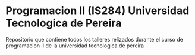 # Programacion II (IS284) Universidad Tecnologica de Pereira

Repositorio que contiene todos los talleres relizados durante el curso 
de programacion II de la universidad tecnologica de pereira
